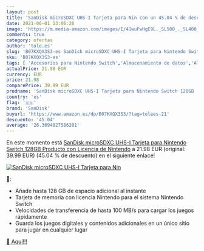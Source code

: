 ```yaml
---
layout: post
title: 'SanDisk microSDXC UHS-I Tarjeta para Nin con un 45.04 % de descuento'
date: 2021-06-01 13:06:20
image: 'https://m.media-amazon.com/images/I/41wuFwHgE9L._SL500_._SL400_.jpg'
comments: true
category: ofertas
author: 'tole.es'
slug: 'B07KXQX3S3-es SanDisk microSDXC UHS-I Tarjeta para Nintendo Switch 128GB...'
sku: 'B07KXQX3S3-es'
tags: [ 'Accesorios para Nintendo Switch','Almacenamiento de datos','Almacenamiento de datos externo','Hardware y juegos para Nintendo Switch','Informática','Tarjetas de memoria','Tarjetas microSD','Videojuegos','nintendo','sandisk', ]
actualPrice: 21.98 EUR
currency: EUR
price: 21.98
comparePrice: 39.99 EUR
prodname: 'SanDisk microSDXC UHS-I Tarjeta para Nintendo Switch 128GB  Producto con Licencia de Nintendo'
country: 'es'
flag: '🇪🇸'
brand: 'SanDisk'
buyurl: 'https://www.amazon.es/dp/B07KXQX3S3/?tag=tolees-21'
descuento: '45.04'
average: '26.3694827586201'
---
```


En este momento está [SanDisk microSDXC UHS-I Tarjeta para Nintendo Switch 128GB  Producto con Licencia de Nintendo](https://www.amazon.es/dp/B07KXQX3S3/?tag=tolees-21) a 21.98 EUR (original: 39.99 EUR) (45.04 %  de descuento) en el siguiente enlace!

[![SanDisk microSDXC UHS-I Tarjeta para Nin](https://m.media-amazon.com/images/I/41wuFwHgE9L._SL500_._SL400_.jpg)](https://www.amazon.es/dp/B07KXQX3S3/?tag=tolees-21)

🔎:

- Añade hasta 128 GB de espacio adicional al instante
- Tarjeta de memoria con licencia Nintendo para el sistema Nintendo Switch
- Velocidades de transferencia de hasta 100 MB/s para cargar los juegos rápidamente
- Guarda los juegos digitales y contenidos adicionales en un único sitio para jugar en cualquier lugar

[🛒 Aquí!!!](https://www.amazon.es/dp/B07KXQX3S3/?tag=tolees-21)
